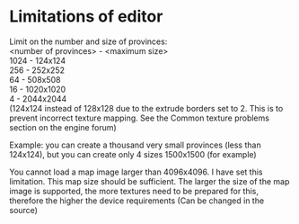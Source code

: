 # Limitations of editor

Limit on the number and size of provinces:  
&lt;number of provinces&gt; - &lt;maximum size&gt;  
1024 - 124x124  
256 - 252x252  
64 - 508x508  
16 - 1020x1020  
4 - 2044x2044  
\(124x124 instead of 128x128 due to the extrude borders set to 2. This is to prevent incorrect texture mapping. See the Common texture problems section on the engine forum\)

Example: you can create a thousand very small provinces \(less than 124x124\), but you can create only 4 sizes 1500x1500 \(for example\)

You cannot load a map image larger than 4096x4096. I have set this limitation. This map size should be sufficient. The larger the size of the map image is supported, the more textures need to be prepared for this, therefore the higher the device requirements \(Can be changed in the source\)


